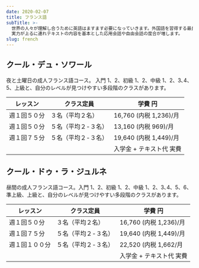 ```yaml
---
date: 2020-02-07
title: フランス語
subTitle: >-
  世界の人々が理解し合うために英語はますます必要になっていきます。外国語を習得する最良の方法は『言葉のリズム』にまず慣れることです。初歩の段階ではテキストの内容に沿った会話練習が多く、
  実力が上るに連れテキストの内容を基本とした応用会話や自由会話の度合が増します。
slug: french
---
```

## クール・デュ・ソワール

 夜と土曜日の成人フランス語コース。 入門 1、2、初級 1、2、中級 1、2、3､4、5、上級と、自分のレベルが見つけやすい多段階のクラスがあります。 


| レッスン   | クラス定員            | 学費 円                |
| ------ | ------------- | ------------------- |
| 週１回５０分 | ３名（平均２名） | 16,760 (内税 1,236)/月 |
| 週１回５０分 | ５名（平均２-３名）  | 13,160 (内税 969)/月   |
| 週１回７５分 | ５名（平均２-３名）  | 19,640 (内税 1,449)/月 |
|        |               | 入学金 + テキスト代 実費    |

## クール・ドゥ・ラ・ジュルネ

昼間の成人フランス語コース。入門 1、2、初級 1、2、中級 1、2、3､4、5、6、準上級、上級と、自分のレベルが見つけやすい多段階のクラスがあります。 

| レッスン   | クラス定員            | 学費 円                |
| ------ | ------------- | ------------------- |
| 週１回５０分 | ３名（平均２名） | 16,760 (内税 1,236)/月 |
| 週１回７５分 | ５名（平均２-３名）  | 19,640 (内税 1,449)/月 |
| 週１回１００分 | ５名（平均２-３名）    | 22,520 (内税 1,662/月   |
|        |               | 入学金 + テキスト代 実費      |